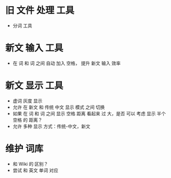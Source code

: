 # 旧 文件 处理 工具
- 分词 工具

# 新文 输入 工具
- 在 词 和 词 之间 自动 加入 空格， 提升 新文 输入 效率

# 新文 显示 工具
- 虚词 灰度 显示
- 允许 在 新文 和 传统 中文 显示 模式 之间 切换
- 如果 在 词 和 词 之间 显示 空格 距离 看起来 过 大，是否 可以 考虑 显示 半个 空格 的 距离？
- 允许 多种 显示 方式：传统-中文，新文

# 维护 词库
- 和 Wiki 的 区别？
- 尝试 和 英文 单词 对应

